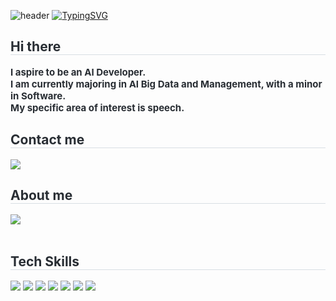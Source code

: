 ![header](https://capsule-render.vercel.app/api?type=waving&color=00296b&text=&animation=twinkling&height=90)
[![TypingSVG](https://readme-typing-svg.demolab.com?font=Alkatra&weight=500&size=45&duration=3500&pause=3&color=00296b&center=false&vCenter=false&multiline=true&repeat=true&width=1000&height=80&lines=Welcome+to+Seoryeong's+GitHub!+🌟)](https://git.io/typing-svg)

<div style="text-align: left;"> 
    <h2 style="border-bottom: 1px solid #d8dee4; color: #282d33;"> Hi there </h2>  
    <div style="font-weight: 700; font-size: 15px; text-align: left; color: #282d33;"> I aspire to be an AI Developer.<br> I am currently majoring in AI Big Data and Management, with a minor in Software.<br> My specific area of interest is speech. </div> 

</div>
<div style="text-align: left;">
    <h2 style="border-bottom: 1px solid #d8dee4; color: #282d33;"> 
      Contact me 
    </h2>
    <a href="mailto:tjfud1025@gmail.com"> 
      <img src="https://img.shields.io/badge/Gmail-tjfud1025@gmail.com-EA4335?style=flat-square&logo=Gmail&logoColor=white"> 
    </a>
</div>

</div>
    <div style="text-align: left;">
    <h2 style="border-bottom: 1px solid #d8dee4; color: #282d33;"> About me </h2>  
    <div style="text-align: left;"> <a href=https://thread-mum-0f7.notion.site/Seoryeong-Kim-2736ed5365a34cc3b2dc3a9ebb595813> <img src="https://img.shields.io/badge/Notion-000000?style=flat-square&logo=Notion&logoColor=white&link=https://thread-mum-0f7.notion.site/Seoryeong-Kim-2736ed5365a34cc3b2dc3a9ebb595813"> </a>
          </div>  <br> 
    <div style="text-align: left;">  </div> 

 </div> 
    </div>
    <div style="text-align: left;">
    <h2 style="border-bottom: 1px solid #d8dee4; color: #282d33;"> Tech Skills </h2>  
    <div style="margin: ; text-align: left;" "text-align: left;"> 
          <img src="https://img.shields.io/badge/Python-3776AB?style=flat-square&logo=Python&logoColor=white">
          <img src="https://img.shields.io/badge/PyTorch-EE4C2C?style=flat-square&logo=PyTorch&logoColor=white">
          <img src="https://img.shields.io/badge/Github-181717?style=flat-square&logo=Github&logoColor=white">
          <img src="https://img.shields.io/badge/Notion-000000?style=flat-square&logo=Notion&logoColor=white">
          <img src="https://img.shields.io/badge/Java-007396?style=flat-square&logo=Java&logoColor=white">
          <img src="https://img.shields.io/badge/MySQL-4479A1?style=flat-square&logo=MySQL&logoColor=white">
          <img src="https://img.shields.io/badge/Slack-4A154B?style=flat-square&logo=Slack&logoColor=white">
          </div>
    </div>


